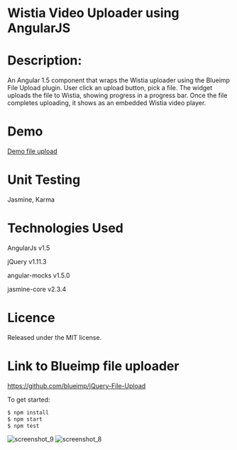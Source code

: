 # Wistia Video Uploader using AngularJS

# Description:
 An Angular 1.5 component that wraps the Wistia uploader using the Blueimp File Upload plugin.
 User click an upload button, pick a file.
 The widget uploads the file to Wistia, showing progress in a progress bar.
 Once the file completes uploading, it shows as an embedded Wistia video player.
 
# Demo
<a href="http://time-shift.com.s58.hhos.ru/#/">Demo file upload</a>

# Unit Testing
Jasmine, Karma

# Technologies Used

AngularJs v1.5

jQuery v1.11.3

angular-mocks v1.5.0

jasmine-core v2.3.4

# Licence 
Released under the MIT license.

# Link to Blueimp file uploader
https://github.com/blueimp/jQuery-File-Upload

To get started:

```bash
$ npm install
$ npm start
$ npm test
```
![screenshot_9](https://user-images.githubusercontent.com/16710674/38637663-e1d2d31e-3ddc-11e8-8a94-209f1c7dce10.png)
![screenshot_8](https://user-images.githubusercontent.com/16710674/38637668-e4dc8abe-3ddc-11e8-9b2b-fd8b55ede9f4.png)
